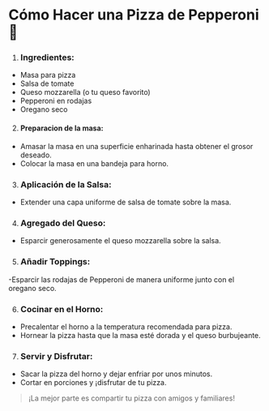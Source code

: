 # Cómo Hacer una Pizza de Pepperoni 🍕

1. ### Ingredientes:
  - Masa para pizza
  - Salsa de tomate
  - Queso mozzarella (o tu queso favorito)
  - Pepperoni en rodajas
  - Oregano seco
2. #### Preparacion de la masa:
  - Amasar la masa en una superficie enharinada hasta obtener el grosor deseado.
  - Colocar la masa en una bandeja para horno.
3. ### Aplicación de la Salsa:
  - Extender una capa uniforme de salsa de tomate sobre la masa.
4. ### Agregado del Queso:
  - Esparcir generosamente el queso mozzarella sobre la salsa.

5. ### Añadir Toppings:
  -Esparcir las rodajas de Pepperoni de manera uniforme junto con el oregano seco.
  
6. ### Cocinar en el Horno:
   
- Precalentar el horno a la temperatura recomendada para pizza.
- Hornear la pizza hasta que la masa esté dorada y el queso burbujeante.
7. ### Servir y Disfrutar:
  - Sacar la pizza del horno y dejar enfriar por unos minutos.
  - Cortar en porciones y ¡disfrutar de tu pizza.
> ¡La mejor parte es compartir tu pizza con amigos y familiares!

